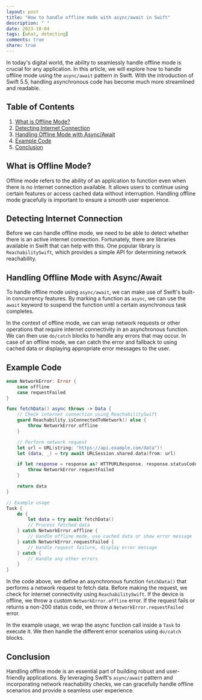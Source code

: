 ```yaml
---
layout: post
title: "How to handle offline mode with async/await in Swift"
description: " "
date: 2023-10-04
tags: [what, detecting]
comments: true
share: true
---
```


In today's digital world, the ability to seamlessly handle offline mode is crucial for any application. In this article, we will explore how to handle offline mode using the `async/await` pattern in Swift. With the introduction of Swift 5.5, handling asynchronous code has become much more streamlined and readable.

## Table of Contents

1. [What is Offline Mode?](#what-is-offline-mode)
2. [Detecting Internet Connection](#detecting-internet-connection)
3. [Handling Offline Mode with Async/Await](#handling-offline-mode-with-async-await)
4. [Example Code](#example-code)
5. [Conclusion](#conclusion)

## What is Offline Mode?

Offline mode refers to the ability of an application to function even when there is no internet connection available. It allows users to continue using certain features or access cached data without interruption. Handling offline mode gracefully is important to ensure a smooth user experience.

## Detecting Internet Connection

Before we can handle offline mode, we need to be able to detect whether there is an active internet connection. Fortunately, there are libraries available in Swift that can help with this. One popular library is `ReachabilitySwift`, which provides a simple API for determining network reachability.

## Handling Offline Mode with Async/Await

To handle offline mode using `async/await`, we can make use of Swift's built-in concurrency features. By marking a function as `async`, we can use the `await` keyword to suspend the function until a certain asynchronous task completes. 

In the context of offline mode, we can wrap network requests or other operations that require internet connectivity in an asynchronous function. We can then use `do/catch` blocks to handle any errors that may occur. In case of an offline mode, we can catch the error and fallback to using cached data or displaying appropriate error messages to the user.

## Example Code

```swift
enum NetworkError: Error {
    case offline
    case requestFailed
}

func fetchData() async throws -> Data {
    // Check internet connection using ReachabilitySwift
    guard Reachability.isConnectedToNetwork() else {
        throw NetworkError.offline
    }

    // Perform network request
    let url = URL(string: "https://api.example.com/data")!
    let (data, _) = try await URLSession.shared.data(from: url)

    if let response = response as? HTTPURLResponse, response.statusCode != 200 {
        throw NetworkError.requestFailed
    }

    return data
}

// Example usage
Task {
    do {
        let data = try await fetchData()
        // Process fetched data
    } catch NetworkError.offline {
        // Handle offline mode, use cached data or show error message
    } catch NetworkError.requestFailed {
        // Handle request failure, display error message
    } catch {
        // Handle any other errors
    }
}
```

In the code above, we define an asynchronous function `fetchData()` that performs a network request to fetch data. Before making the request, we check for internet connectivity using `ReachabilitySwift`. If the device is offline, we throw a custom `NetworkError.offline` error. If the request fails or returns a non-200 status code, we throw a `NetworkError.requestFailed` error.

In the example usage, we wrap the async function call inside a `Task` to execute it. We then handle the different error scenarios using `do/catch` blocks.

## Conclusion

Handling offline mode is an essential part of building robust and user-friendly applications. By leveraging Swift's `async/await` pattern and incorporating network reachability checks, we can gracefully handle offline scenarios and provide a seamless user experience.